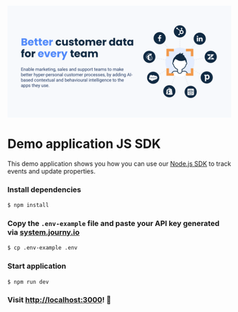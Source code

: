[![journy.io](banner.png)](https://github.com/journy-io/js-sdk-demo-app/tree/demo-v2)

# Demo application JS SDK

This demo application shows you how you can use our [Node.js SDK](https://github.com/journy-io/js-sdk) to track events and update properties.

### Install dependencies

```sh
$ npm install
```

### Copy the `.env-example` file and paste your API key generated via [system.journy.io](https://system.journy.io/?utm_source=github&utm_content=readme-js-demo-app)

```sh
$ cp .env-example .env
```

### Start application

```sh
$ npm run dev
```

### Visit [http://localhost:3000](http://localhost:3000)! 🚀
